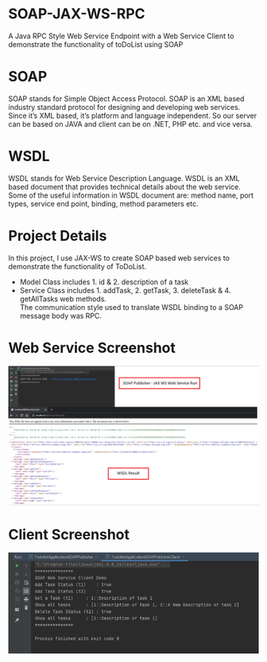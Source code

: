 # SOAP-JAX-WS-RPC  

A Java RPC Style Web Service Endpoint with a Web Service Client to demonstrate the functionality of toDoList using SOAP

# SOAP  

SOAP stands for Simple Object Access Protocol. SOAP is an XML based industry standard protocol for designing and developing web services. Since it’s XML based, it’s platform and language independent. So our server can be based on JAVA and client can be on .NET, PHP etc. and vice versa.

# WSDL  

WSDL stands for Web Service Description Language. WSDL is an XML based document that provides technical details about the web service. Some of the useful information in WSDL document are: method name, port types, service end point, binding, method parameters etc.  

# Project Details  

In this project, I use JAX-WS to create SOAP based web services to demonstrate the functionality of ToDoList.
  - Model Class includes 1. id & 2. description of a task
  - Service Class includes 1. addTask, 2. getTask, 3. deleteTask & 4. getAllTasks web methods.  
 The communication style used to translate WSDL binding to a SOAP message body was RPC.  

 # Web Service Screenshot  

![Backend](https://github.com/gmavridakis/SOAP-JAX-WS-RPC/blob/master/assets/jax-ws.png) 
 
 # Client Screenshot  
 
 ![Client](https://github.com/gmavridakis/SOAP-JAX-WS-RPC/blob/master/assets/jax-ws-client.png) 
